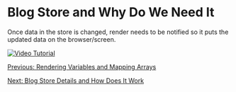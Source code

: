 # Blog Store and Why Do We Need It
Once data in the store is changed, render needs to be notified so it puts the updated data on the browser/screen.

[![Video Tutorial](https://raw.githubusercontent.com/freenit-framework/frontend-tutorial/step/05/screenshot.png)](https://www.youtube.com/watch?v=Dl49yvC-98s&list=PLpeJ1COhO5ak9X3UE85mlFZrrIxiPynKy&index=5)

[Previous: Rendering Variables and Mapping Arrays](https://github.com/freenit-framework/frontend-tutorial/tree/step/04)

[Next: Blog Store Details and How Does It Work](https://github.com/freenit-framework/frontend-tutorial/tree/step/06)
